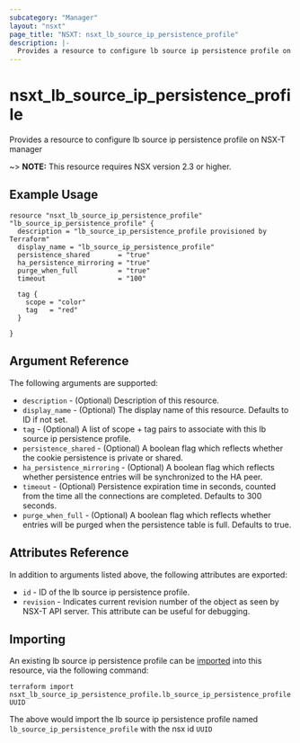 ```yaml
---
subcategory: "Manager"
layout: "nsxt"
page_title: "NSXT: nsxt_lb_source_ip_persistence_profile"
description: |-
  Provides a resource to configure lb source ip persistence profile on NSX-T manager
---
```


# nsxt_lb_source_ip_persistence_profile

Provides a resource to configure lb source ip persistence profile on NSX-T manager

~> **NOTE:** This resource requires NSX version 2.3 or higher.

## Example Usage

```hcl
resource "nsxt_lb_source_ip_persistence_profile" "lb_source_ip_persistence_profile" {
  description = "lb_source_ip_persistence_profile provisioned by Terraform"
  display_name = "lb_source_ip_persistence_profile"
  persistence_shared       = "true"
  ha_persistence_mirroring = "true"
  purge_when_full          = "true"
  timeout                  = "100"

  tag {
    scope = "color"
    tag   = "red"
  }

}
```

## Argument Reference

The following arguments are supported:

* `description` - (Optional) Description of this resource.
* `display_name` - (Optional) The display name of this resource. Defaults to ID if not set.
* `tag` - (Optional) A list of scope + tag pairs to associate with this lb source ip persistence profile.
* `persistence_shared` - (Optional) A boolean flag which reflects whether the cookie persistence is private or shared.
* `ha_persistence_mirroring` - (Optional) A boolean flag which reflects whether persistence entries will be synchronized to the HA peer.
* `timeout` - (Optional) Persistence expiration time in seconds, counted from the time all the connections are completed. Defaults to 300 seconds.
* `purge_when_full` - (Optional) A boolean flag which reflects whether entries will be purged when the persistence table is full. Defaults to true.


## Attributes Reference

In addition to arguments listed above, the following attributes are exported:

* `id` - ID of the lb source ip persistence profile.
* `revision` - Indicates current revision number of the object as seen by NSX-T API server. This attribute can be useful for debugging.


## Importing

An existing lb source ip persistence profile can be [imported][docs-import] into this resource, via the following command:

[docs-import]: /docs/import/index.html

```
terraform import nsxt_lb_source_ip_persistence_profile.lb_source_ip_persistence_profile UUID
```

The above would import the lb source ip persistence profile named `lb_source_ip_persistence_profile` with the nsx id `UUID`

